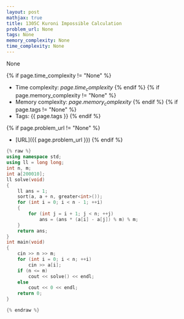 ```yaml
---
layout: post
mathjax: true
title: 1305C Kuroni Impossible Calculation
problem_url: None
tags: None
memory_complexity: None
time_complexity: None
---
```


None


{% if page.time_complexity != "None" %}
- Time complexity: ${{ page.time_complexity }}$
{% endif %}
{% if page.memory_complexity != "None" %}
- Memory complexity: ${{ page.memory_complexity }}$
{% endif %}
{% if page.tags != "None" %}
- Tags: {{ page.tags }}
{% endif %}

{% if page.problem_url != "None" %}
- [URL]({{ page.problem_url }})
{% endif %}

```cpp
{% raw %}
using namespace std;
using ll = long long;
int n, m;
int a[200010];
ll solve(void)
{
    ll ans = 1;
    sort(a, a + n, greater<int>());
    for (int i = 0; i < n - 1; ++i)
    {
        for (int j = i + 1; j < n; ++j)
            ans = (ans * (a[i] - a[j]) % m) % m;
    }
    return ans;
}
int main(void)
{
    cin >> n >> m;
    for (int i = 0; i < n; ++i)
        cin >> a[i];
    if (n <= m)
        cout << solve() << endl;
    else
        cout << 0 << endl;
    return 0;
}

{% endraw %}
```